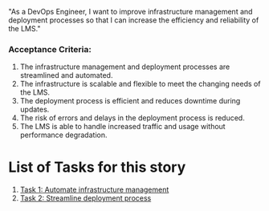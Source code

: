 "As a DevOps Engineer, I want to improve infrastructure management and deployment processes so that I can increase the efficiency and reliability of the LMS."

### Acceptance Criteria:

1. The infrastructure management and deployment processes are streamlined and automated.
2. The infrastructure is scalable and flexible to meet the changing needs of the LMS.
3. The deployment process is efficient and reduces downtime during updates.
4. The risk of errors and delays in the deployment process is reduced.
5. The LMS is able to handle increased traffic and usage without performance degradation.

# List of Tasks for this story

1. [Task 1: Automate infrastructure management](/documentation/templates/theme/initiatives/epics/stories/tasks/task_template_3_4_1.md)
2. [Task 2: Streamline deployment process](/documentation/templates/theme/initiatives/epics/stories/tasks/task_template_3_4_2.md)